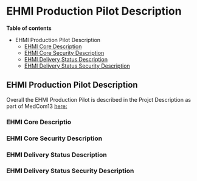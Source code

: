# EHMI Production Pilot Description

**Table of contents**

- EHMI Production Pilot Description
    - [EHMI Core Description]()
    - [EHMI Core Security Description]()
    - [EHMI Delivery Status Description]()
    - [EHMI Delivery Status Security Description]()

## EHMI Production Pilot Description

Overall the EHMI Production Pilot is described in the Projct Description as part of MedCom13 [here:]()

### EHMI Core Descriptio

### EHMI Core Security Description
    
### EHMI Delivery Status Description
    
### EHMI Delivery Status Security Description
